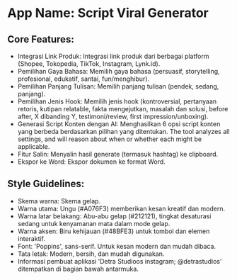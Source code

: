 # **App Name**: Script Viral Generator

## Core Features:

- Integrasi Link Produk: Integrasi link produk dari berbagai platform (Shopee, Tokopedia, TikTok, Instagram, Lynk.id).
- Pemilihan Gaya Bahasa: Memilih gaya bahasa (persuasif, storytelling, profesional, edukatif, santai, fun/menghibur).
- Pemilihan Panjang Tulisan: Memilih panjang tulisan (pendek, sedang, panjang).
- Pemilihan Jenis Hook: Memilih jenis hook (kontroversial, pertanyaan retoris, kutipan relatable, fakta mengejutkan, masalah dan solusi, before after, X dibanding Y, testimoni/review, first impression/unboxing).
- Generasi Script Konten dengan AI: Menghasilkan 6 opsi script konten yang berbeda berdasarkan pilihan yang ditentukan. The tool analyzes all settings, and will reason about when or whether each might be applicable.
- Fitur Salin: Menyalin hasil generate (termasuk hashtag) ke clipboard.
- Ekspor ke Word: Ekspor dokumen ke format Word.

## Style Guidelines:

- Skema warna: Skema gelap.
- Warna utama: Ungu (#A076F3) memberikan kesan kreatif dan modern.
- Warna latar belakang: Abu-abu gelap (#212121), tingkat desaturasi sedang untuk kenyamanan mata dalam mode gelap.
- Warna aksen: Biru kehijauan (#48BFE3) untuk tombol dan elemen interaktif.
- Font: 'Poppins', sans-serif. Untuk kesan modern dan mudah dibaca.
- Tata letak: Modern, bersih, dan mudah digunakan.
- Informasi pembuat aplikasi 'Detra Studioos instagram; @detrastudios' ditempatkan di bagian bawah antarmuka.